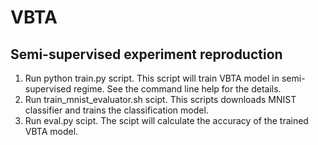 # VBTA
## Semi-supervised experiment reproduction

1. Run python train.py script. This script will train VBTA model in semi-supervised regime. See the command line help for the details.
2. Run train_mnist_evaluator.sh scipt. This scripts downloads MNIST classifier and trains the classification model.
3. Run eval.py scipt. The scipt will calculate the accuracy of the trained VBTA model. 



